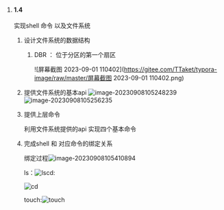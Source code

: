 1. #### 1.4

   实现shell 命令 以及文件系统

   1. 设计文件系统的数据结构

      1. DBR ： 位于分区的第一个扇区

         ![屏幕截图 2023-09-01 110402](https://gitee.com/TTaket/typora-image/raw/master/屏幕截图 2023-09-01 110402.png)

   2. 提供文件系统的基本api
      ![image-20230908105248239](https://gitee.com/TTaket/typora-image/raw/master/image-20230908105248239.png)
      ![image-20230908105256235](https://gitee.com/TTaket/typora-image/raw/master/image-20230908105256235.png)

   3. 提供上层命令 

      利用文件系统提供的api 实现四个基本命令

   4. 完成shell 和 对应命令的绑定关系

      绑定过程![image-20230908105410894](https://gitee.com/TTaket/typora-image/raw/master/image-20230908105410894.png)

      ls：![ls](https://gitee.com/TTaket/typora-image/raw/master/ls.png)cd:
      
      ![cd](https://gitee.com/TTaket/typora-image/raw/master/cd.png)
      
      touch:![touch](https://gitee.com/TTaket/typora-image/raw/master/touch.png)
